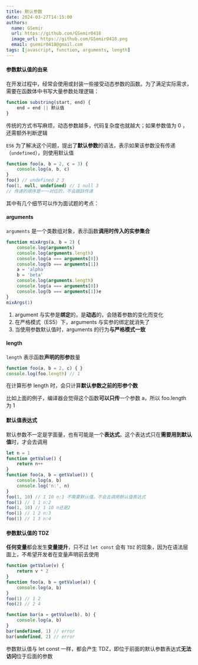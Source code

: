 ```yaml
---
title: 默认参数
date: 2024-03-27T14:15:00
authors:
  name: GSemir
  url: https://github.com/GSemir0418
  image_url: https://github.com/GSemir0418.png
  email: gsemir0418@gmail.com
tags: [javascript, function, arguments, length]
---
```


#### 参数默认值的由来

在开发过程中，经常会使用或封装一些接受动态参数的函数。为了满足实际需求，需要在函数体中书写大量参数处理逻辑：

```js
function substring(start, end) {
	end = end || 默认值
}
```

传统的方式书写麻烦，动态参数越多，代码复杂度也就越大；如果参数值为 0 ，还需额外判断逻辑

`ES6` 为了解决这个问题，提出了**默认参数**的语法，表示如果该参数没有传递（`undefined`），则使用默认值

```js
function foo(a, b = 2, c = 3) {
	console.log(a, b, c)
}
foo() // undefined 2 3
foo(1, null, undefined) // 1 null 3
// 传递的顺序是一一对应的，不会跳跃传递
```

其中有几个细节可以作为面试题的考点：

#### arguments

`arguments` 是一个类数组对象，表示函数**调用时传入的实参集合**

```js
function mixArgs(a, b = 2) {
	console.log(arguments)
	console.log(arguments.length)
	console.log(a === arguments[0])
	console.log(b === arguments[1])
	a = 'alpha'
	b = 'beta'
	console.log(arguments.length)
	console.log(a === arguments[0])
	console.log(b === arguments[1])e
}
mixArgs(1)
```

1. argument 与实参是**绑定**的，是**动态**的，会随着参数的变化而变化
2. 在严格模式（ES5）下，arguments 与实参的绑定就消失了
3. 当使用参数默认值时，arguments 的行为**与严格模式一致**

#### length

`length` 表示函数**声明的形参**数量

```js
function foo(a, b = 2, c) { }
console.log(foo.length) // 1
```

在计算形参 length 时，会只计算**默认参数之前的形参个数**

比如上面的例子，编译器会觉得这个函数**可以只传**一个参数 a，所以 foo.length 为 1

#### 默认值表达式

默认参数不一定是字面量，也有可能是一个**表达式**。这个表达式只在**需要用到默认值**时，才会去调用

```js
let n = 1
function getValue() {
	return n++
}
function foo(a, b = getValue()) {
	console.log(a, b)
	console.log('n:', n)
}
foo(1, 10) // 1 10 n:1 不需要默认值，不会去调用默认值表达式
foo(1) // 1 1 n:2
foo(1, 10) // 1 10 n还是2
foo(1) // 1 2 n:3
foo(1) // 1 3 n:4
```

#### 参数默认值的 TDZ

**任何变量**都会发生**变量提升**，只不过 `let const` 会有 `TDZ` 的现象，因为在语法层面上，不希望开发者在变量声明前去使用

```js
function getValue(v) {
	return v * 2
}
function foo(a, b = getValue(a)) {
	console.log(a, b)
}
foo(1) // 1 2
foo(2) // 2 4

function bar(a = getValue(b), b) {
	console.log(a, b)
}
bar(undefined, 1) // error
bar(undefined, 2) // error
```


参数默认值与 let const 一样，都会产生 TDZ，即位于前面的默认参数表达式**无法访问**位于后面的参数